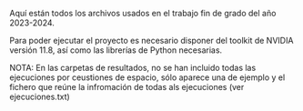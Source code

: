 Aquí están todos los archivos usados en el trabajo fin de grado del año 2023-2024.

Para poder ejecutar el proyecto es necesario disponer del toolkit de NVIDIA versión 11.8, 
así como las librerías de Python necesarias.

NOTA: En las carpetas de resultados, no se han incluido todas las ejecuciones por ceustiones de espacio, 
sólo aparece una de ejemplo y el fichero que reúne la infromación de todas als ejecuciones (ver ejecuciones.txt) 
